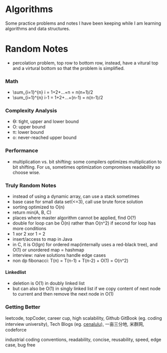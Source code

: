 # Algorithms

Some practice problems and notes I have been keeping while I am learning
algorithms and data structures.

# Random Notes

+ percolation problem, top row to bottom row, instead, have a vitural top and a virtural bottom so that the problem is simplified.

### Math
+ \sum_{i=1}^{n} i = 1+2+...+n = n(n+1)/2
+ \sum_{i=1}^{n} i-1 = 1+2+...+(n-1) = n(n-1)/2

### Complexity Analysis
+ ϴ: tight, upper and lower bound
+ O: upper bound
+ π: lower bound
+ o: never-reached upper bound 

### Performance
+ multiplication vs. bit shifting: some compilers optimizes multiplication to bit shifting. For us, sometimes optimization compromises readability so choose wise.


### Truly Random Notes
- instead of using a dynamic array, can use a stack sometimes
- base case for small data set(<=3), call use brute force solution 
- sorting optimized to O(n)
- return min(A, B, C)
- places where master algorithm cannot be applied, find O(?)
- double for loop can be O(n) rather than O(n^2) if second for loop has more
  conditions
- 1 xor 2 xor 1 = 2
- insert/access to map in Java
- in C, it is O(lgn) for ordered map(internally uses a red-black tree), and
  O(1) or unordered map = hashmap
- interview: naive solutions handle edge cases
- non dp fibonacci: T(n) = T(n-1) + T(n-2) + O(1) = O(n^2)

#### Linkedlist
- deletion is O(1) in doubly linked list
- but can also be O(1) in singly linked list if we copy content of next node to current and then remove the next node in O(1)


### Getting Better
leetcode, topCoder, career cup, high scalability, Github GitBook (eg. coding interview university), Tech Blogs (eg. [cenalulu](http://cenalulu.github.io/)), 一亩三分地, 米群网, codeforce

industrial coding conventions, readability, concise, reusability, speed, edge case, bug free
